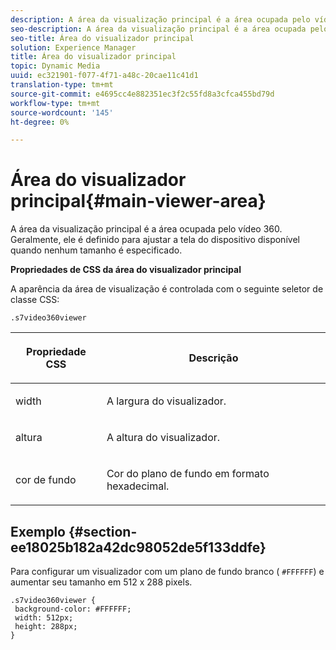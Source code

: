 ```yaml
---
description: A área da visualização principal é a área ocupada pelo vídeo 360. Geralmente, ele é definido para ajustar a tela do dispositivo disponível quando nenhum tamanho é especificado.
seo-description: A área da visualização principal é a área ocupada pelo vídeo 360. Geralmente, ele é definido para ajustar a tela do dispositivo disponível quando nenhum tamanho é especificado.
seo-title: Área do visualizador principal
solution: Experience Manager
title: Área do visualizador principal
topic: Dynamic Media
uuid: ec321901-f077-4f71-a48c-20cae11c41d1
translation-type: tm+mt
source-git-commit: e4695cc4e882351ec3f2c55fd8a3cfca455bd79d
workflow-type: tm+mt
source-wordcount: '145'
ht-degree: 0%

---
```



# Área do visualizador principal{#main-viewer-area}

A área da visualização principal é a área ocupada pelo vídeo 360. Geralmente, ele é definido para ajustar a tela do dispositivo disponível quando nenhum tamanho é especificado.

<!--<a id="section_061E550C1C1D4DB2BD663A898895B38C"></a>-->

**Propriedades de CSS da área do visualizador principal**

A aparência da área de visualização é controlada com o seguinte seletor de classe CSS:

```
.s7video360viewer
```

<table id="table_94EE3F5BBE4547C0B4943471CEE7EDE4"> 
 <thead> 
  <tr> 
   <th colname="col1" class="entry"> <p> Propriedade CSS </p> </th> 
   <th colname="col2" class="entry"> <p>Descrição </p> </th> 
  </tr> 
 </thead>
 <tbody> 
  <tr> 
   <td colname="col1"> <p> <span class="codeph"> width </span> </p> </td> 
   <td colname="col2"> <p>A largura do visualizador. </p> </td> 
  </tr> 
  <tr> 
   <td colname="col1"> <p> <span class="codeph"> altura  </span> </p> </td> 
   <td colname="col2"> <p>A altura do visualizador. </p> </td> 
  </tr> 
  <tr> 
   <td colname="col1"> <p> <span class="codeph"> cor de fundo  </span> </p> </td> 
   <td colname="col2"> <p> Cor do plano de fundo em formato hexadecimal. </p> </td> 
  </tr> 
 </tbody> 
</table>

## Exemplo {#section-ee18025b182a42dc98052de5f133ddfe}

Para configurar um visualizador com um plano de fundo branco ( `#FFFFFF`) e aumentar seu tamanho em 512 x 288 pixels.

```
.s7video360viewer { 
 background-color: #FFFFFF; 
 width: 512px; 
 height: 288px;  
}
```

